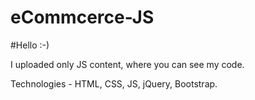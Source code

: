 # eCommcerce-JS

#Hello :-)

I uploaded only JS content, where you can see my code.

Technologies - HTML, CSS, JS, jQuery, Bootstrap.
